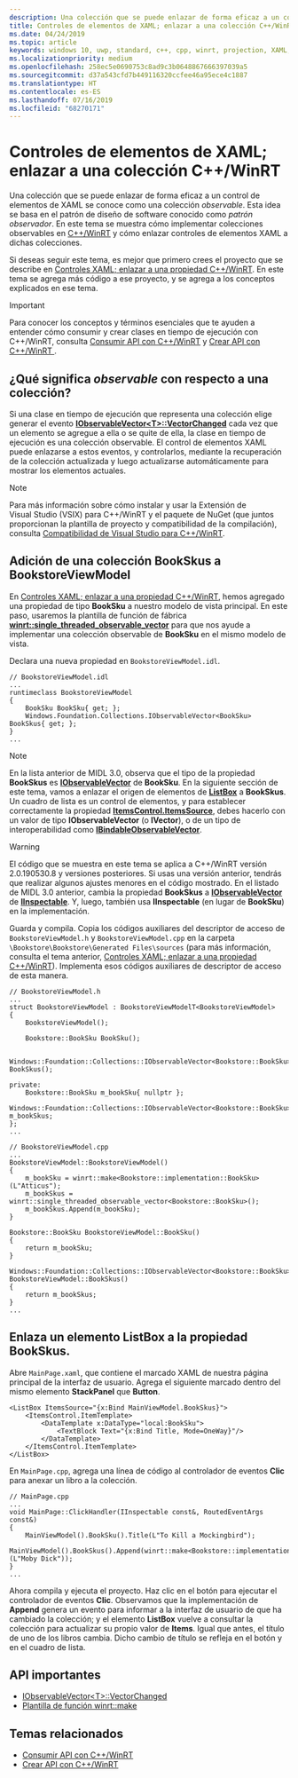 ```yaml
---
description: Una colección que se puede enlazar de forma eficaz a un control de elementos de XAML se conoce como una colección *observable*. En este tema se muestra cómo implementar y consumir una colección observable y cómo enlazar un control de elementos de XAML a dicha colección.
title: Controles de elementos de XAML; enlazar a una colección C++/WinRT
ms.date: 04/24/2019
ms.topic: article
keywords: windows 10, uwp, standard, c++, cpp, winrt, projection, XAML, control, binding, collection
ms.localizationpriority: medium
ms.openlocfilehash: 258ec5e0690753c8ad9c3b0648867666397039a5
ms.sourcegitcommit: d37a543cfd7b449116320ccfee46a95ece4c1887
ms.translationtype: HT
ms.contentlocale: es-ES
ms.lasthandoff: 07/16/2019
ms.locfileid: "68270171"
---
```

# <a name="xaml-items-controls-bind-to-a-cwinrt-collection"></a>Controles de elementos de XAML; enlazar a una colección C++/WinRT

Una colección que se puede enlazar de forma eficaz a un control de elementos de XAML se conoce como una colección *observable*. Esta idea se basa en el patrón de diseño de software conocido como *patrón observador*. En este tema se muestra cómo implementar colecciones observables en [C++/WinRT](/windows/uwp/cpp-and-winrt-apis/intro-to-using-cpp-with-winrt) y cómo enlazar controles de elementos XAML a dichas colecciones.

Si deseas seguir este tema, es mejor que primero crees el proyecto que se describe en [Controles XAML; enlazar a una propiedad C++/WinRT](binding-property.md). En este tema se agrega más código a ese proyecto, y se agrega a los conceptos explicados en ese tema.

> [!IMPORTANT]
> Para conocer los conceptos y términos esenciales que te ayuden a entender cómo consumir y crear clases en tiempo de ejecución con C++/WinRT, consulta [Consumir API con C++/WinRT](consume-apis.md) y [Crear API con C++/WinRT ](author-apis.md).

## <a name="what-does-observable-mean-for-a-collection"></a>¿Qué significa *observable* con respecto a una colección?
Si una clase en tiempo de ejecución que representa una colección elige generar el evento [**IObservableVector&lt;T&gt;::VectorChanged**](/uwp/api/windows.foundation.collections.iobservablevector-1.vectorchanged) cada vez que un elemento se agregue a ella o se quite de ella, la clase en tiempo de ejecución es una colección observable. El control de elementos XAML puede enlazarse a estos eventos, y controlarlos, mediante la recuperación de la colección actualizada y luego actualizarse automáticamente para mostrar los elementos actuales.

> [!NOTE]
> Para más información sobre cómo instalar y usar la Extensión de Visual Studio (VSIX) para C++/WinRT y el paquete de NuGet (que juntos proporcionan la plantilla de proyecto y compatibilidad de la compilación), consulta [Compatibilidad de Visual Studio para C++/WinRT](intro-to-using-cpp-with-winrt.md#visual-studio-support-for-cwinrt-xaml-the-vsix-extension-and-the-nuget-package).

## <a name="add-a-bookskus-collection-to-bookstoreviewmodel"></a>Adición de una colección **BookSkus** a **BookstoreViewModel**

En [Controles XAML; enlazar a una propiedad C++/WinRT](binding-property.md), hemos agregado una propiedad de tipo **BookSku** a nuestro modelo de vista principal. En este paso, usaremos la plantilla de función de fábrica [**winrt::single_threaded_observable_vector**](/uwp/cpp-ref-for-winrt/single-threaded-observable-vector) para que nos ayude a implementar una colección observable de **BookSku** en el mismo modelo de vista.

Declara una nueva propiedad en `BookstoreViewModel.idl`.

```idl
// BookstoreViewModel.idl
...
runtimeclass BookstoreViewModel
{
    BookSku BookSku{ get; };
    Windows.Foundation.Collections.IObservableVector<BookSku> BookSkus{ get; };
}
...
```

> [!NOTE]
> En la lista anterior de MIDL 3.0, observa que el tipo de la propiedad **BookSkus** es [**IObservableVector**](/uwp/api/windows.foundation.collections.ivector_t_) de **BookSku**. En la siguiente sección de este tema, vamos a enlazar el origen de elementos de [**ListBox**](/uwp/api/windows.ui.xaml.controls.listbox) a **BookSkus**. Un cuadro de lista es un control de elementos, y para establecer correctamente la propiedad [**ItemsControl.ItemsSource**](/uwp/api/windows.ui.xaml.controls.itemscontrol.itemssource), debes hacerlo con un valor de tipo **IObservableVector** (o **IVector**), o de un tipo de interoperabilidad como [**IBindableObservableVector**](/uwp/api/windows.ui.xaml.interop.ibindableobservablevector).

> [!WARNING]
> El código que se muestra en este tema se aplica a C++/WinRT versión 2.0.190530.8 y versiones posteriores. Si usas una versión anterior, tendrás que realizar algunos ajustes menores en el código mostrado. En el listado de MIDL 3.0 anterior, cambia la propiedad **BookSkus** a [**IObservableVector**](/uwp/api/windows.foundation.collections.ivector_t_) de [**IInspectable**](/windows/desktop/api/inspectable/nn-inspectable-iinspectable). Y, luego, también usa **IInspectable** (en lugar de **BookSku**) en la implementación.

Guarda y compila. Copia los códigos auxiliares del descriptor de acceso de `BookstoreViewModel.h` y `BookstoreViewModel.cpp` en la carpeta `\Bookstore\Bookstore\Generated Files\sources` (para más información, consulta el tema anterior, [Controles XAML; enlazar a una propiedad C++/WinRT](binding-property.md)). Implementa esos códigos auxiliares de descriptor de acceso de esta manera.

```cppwinrt
// BookstoreViewModel.h
...
struct BookstoreViewModel : BookstoreViewModelT<BookstoreViewModel>
{
    BookstoreViewModel();

    Bookstore::BookSku BookSku();

    Windows::Foundation::Collections::IObservableVector<Bookstore::BookSku> BookSkus();

private:
    Bookstore::BookSku m_bookSku{ nullptr };
    Windows::Foundation::Collections::IObservableVector<Bookstore::BookSku> m_bookSkus;
};
...
```

```cppwinrt
// BookstoreViewModel.cpp
...
BookstoreViewModel::BookstoreViewModel()
{
    m_bookSku = winrt::make<Bookstore::implementation::BookSku>(L"Atticus");
    m_bookSkus = winrt::single_threaded_observable_vector<Bookstore::BookSku>();
    m_bookSkus.Append(m_bookSku);
}

Bookstore::BookSku BookstoreViewModel::BookSku()
{
    return m_bookSku;
}

Windows::Foundation::Collections::IObservableVector<Bookstore::BookSku> BookstoreViewModel::BookSkus()
{
    return m_bookSkus;
}
...
```

## <a name="bind-a-listbox-to-the-bookskus-property"></a>Enlaza un elemento ListBox a la propiedad **BookSkus**.
Abre `MainPage.xaml`, que contiene el marcado XAML de nuestra página principal de la interfaz de usuario. Agrega el siguiente marcado dentro del mismo elemento **StackPanel** que **Button**.

```xaml
<ListBox ItemsSource="{x:Bind MainViewModel.BookSkus}">
    <ItemsControl.ItemTemplate>
        <DataTemplate x:DataType="local:BookSku">
            <TextBlock Text="{x:Bind Title, Mode=OneWay}"/>
        </DataTemplate>
    </ItemsControl.ItemTemplate>
</ListBox>
```

En `MainPage.cpp`, agrega una línea de código al controlador de eventos **Clic** para anexar un libro a la colección.

```cppwinrt
// MainPage.cpp
...
void MainPage::ClickHandler(IInspectable const&, RoutedEventArgs const&)
{
    MainViewModel().BookSku().Title(L"To Kill a Mockingbird");
    MainViewModel().BookSkus().Append(winrt::make<Bookstore::implementation::BookSku>(L"Moby Dick"));
}
...
```

Ahora compila y ejecuta el proyecto. Haz clic en el botón para ejecutar el controlador de eventos **Clic**. Observamos que la implementación de **Append** genera un evento para informar a la interfaz de usuario de que ha cambiado la colección; y el elemento **ListBox** vuelve a consultar la colección para actualizar su propio valor de **Items**. Igual que antes, el título de uno de los libros cambia. Dicho cambio de título se refleja en el botón y en el cuadro de lista.

## <a name="important-apis"></a>API importantes
* [IObservableVector&lt;T&gt;::VectorChanged](/uwp/api/windows.foundation.collections.iobservablevector-1.vectorchanged)
* [Plantilla de función winrt::make](/uwp/cpp-ref-for-winrt/make)

## <a name="related-topics"></a>Temas relacionados
* [Consumir API con C++/WinRT](consume-apis.md)
* [Crear API con C++/WinRT](author-apis.md)
